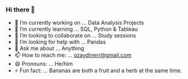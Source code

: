 ### Hi there 👋

- 🔭 I’m currently working on ... Data Analysis Projects
- 🌱 I’m currently learning ... SQL, Python & Tableau
- 👯 I’m looking to collaborate on ... Study sessions
- 🤔 I’m looking for help with ... Pandas
- 💬 Ask me about ... Anything
- 📫 How to reach me: ... ozaydinerr@gmail.com
- 😄 Pronouns: ... He/him
- ⚡ Fun fact: ... Bananas are both a fruit and a herb at the same time.
